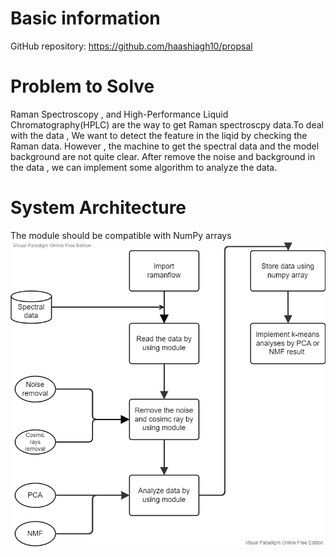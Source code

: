 # Basic information
GitHub repository: https://github.com/haashiagh10/propsal

# Problem to Solve
Raman Spectroscopy , and High-Performance Liquid Chromatography(HPLC) are the way to get Raman spectroscpy data.To deal with the data , We want to detect the feature in the liqid by checking the Raman data.
However , the machine to get the spectral data and the model background are not quite clear.
After remove the noise and background in the data , we can implement some algorithm to analyze the data.

# System Architecture
The module should be compatible with NumPy arrays
![image](https://github.com/haashiagh10/propsal/blob/main/flowchart.png)
